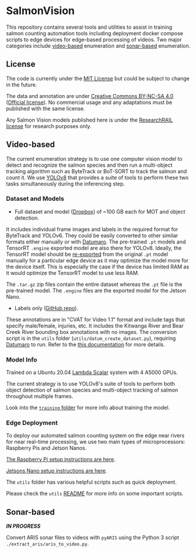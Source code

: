 # SalmonVision

This repository contains several tools and utilities to assist in training
salmon counting automation tools including deployment docker compose scripts to
edge devices for edge-based processing of videos. Two major categories include
[video-based](#video-based) enumeration and [sonar-based](#sonar-based)
enumeration.

## License

The code is currently under the [MIT License](LICENSE) but could be subject to change in the future.

The data and annotation are under [Creative Commons BY-NC-SA 4.0](LICENSE-Data) ([Official
license](https://creativecommons.org/licenses/by-nc-sa/4.0/)).
No commercial usage and any adaptations must be published with the same license.

Any Salmon Vision models published here is under the [ResearchRAIL license](LICENSE-Model.md) for research purposes only.

## Video-based

The current enumeration strategy is to use one computer vision model to detect and recognize the salmon species and then
run a multi-object tracking algorithm such as ByteTrack or BoT-SORT to track the salmon and count it.
We use [YOLOv8](https://github.com/ultralytics/ultralytics) that provides a suite of tools to perform these two tasks
simultaneously during the inferencing step.

### Dataset and Models

* Full dataset and model
  ([Dropbox](https://www.dropbox.com/sh/xv8i6k0hzo5jppn/AADBypR1zchux30gjUKGd4dLa?dl=0))
  of ~100 GB each for MOT and object detection.

It includes individual frame images and labels in the required format for
ByteTrack and YOLOv6. They could be easily converted to other similar formats
either manually or with
[Datumaro](https://github.com/openvinotoolkit/datumaro). The pre-trained `.pt`
models and TensorRT `.engine` exported model are also there for YOLOv8.
Ideally, the TensorRT model should be
[re-exported](https://docs.ultralytics.com/integrations/tensorrt/) from the
original `.pt` model manually for a particular edge device as it may optimize
the model more for the device itself. This is especially the case if the device
has limited RAM as it would optimize the TensorRT model to use less RAM.

The `.tar.gz` zip files contain the entire dataset whereas the `.pt` file is
the pre-trained model. The `.engine` files are the exported model for the
Jetson Nano.

* Labels only ([GitHub
  repo](https://github.com/KamiCreed/salmon-count-labels.git)).

These annotations are in "CVAT for Video 1.1" format and include tags that
specify male/female, injuries, etc. It includes the Kitwanga River and Bear
Creek River bounding box annotations with no images. The conversion script is
in the `utils` folder (`utils/datum_create_dataset.py`), requiring
[Datumaro](https://github.com/openvinotoolkit/datumaro) to run. Refer to the
[this documentation](utils/README.md) for more details.

### Model Info

Trained on a Ubuntu 20.04 [Lambda
Scalar](https://lambdalabs.com/products/scalar) system with 4 A5000 GPUs.

The current strategy is to use YOLOv8's suite of tools to perform both
object detection of salmon species and multi-object tracking of salmon
throughout multiple frames.

Look into the [`training` folder](training/README.md)
for more info about training the model.

### Edge Deployment

To deploy our automated salmon counting system on the edge near rivers for near
real-time processing, we use two main types of microprocessors: Raspberry Pis
and Jetson Nanos.

[The Raspberry Pi setup instructions are here](utils/pi/README.md).

[Jetsons Nano setup instructions are here](utils/jetson/README.md).

The `utils` folder has various helpful scripts such as quick deployment.

Please check the `utils` [README](utils/README.md) for more info on some important scripts.


## Sonar-based

***IN PROGRESS***

Convert ARIS sonar files to videos with `pyARIS` using the Python 3 script
`./extract_aris/aris_to_video.py`.
